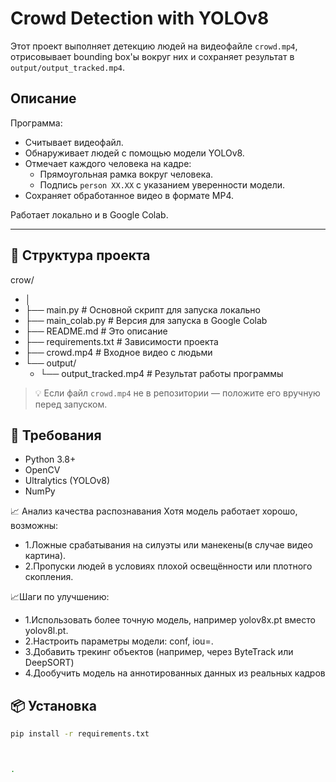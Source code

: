 # Crowd Detection with YOLOv8

Этот проект выполняет детекцию людей на видеофайле `crowd.mp4`, отрисовывает bounding box'ы вокруг них и сохраняет результат в `output/output_tracked.mp4`.

## Описание

Программа:
- Считывает видеофайл.
- Обнаруживает людей с помощью модели YOLOv8.
- Отмечает каждого человека на кадре: 
  - Прямоугольная рамка вокруг человека.
  - Подпись `person XX.XX` с указанием уверенности модели.
- Сохраняет обработанное видео в формате MP4.

Работает локально и в Google Colab.

---

## 📁 Структура проекта
crow/
- │
- ├── main.py                # Основной скрипт для запуска локально
- ├── main_colab.py          # Версия для запуска в Google Colab
- ├── README.md              # Это описание
- ├── requirements.txt       # Зависимости проекта
- ├── crowd.mp4              # Входное видео с людьми
- └── output/
    - └── output_tracked.mp4 # Результат работы программы


> 💡 Если файл `crowd.mp4` не в репозитории — положите его вручную перед запуском.



## 🧰 Требования

- Python 3.8+
- OpenCV
- Ultralytics (YOLOv8)
- NumPy

📈 Анализ качества распознавания
Хотя модель работает хорошо, возможны:
- 1.Ложные срабатывания на силуэты или манекены(в случае видео картина).
- 2.Пропуски людей в условиях плохой освещённости или плотного скопления.
  
📈Шаги по улучшению:
- 1.Использовать более точную модель, например yolov8x.pt вместо yolov8l.pt.
- 2.Настроить параметры модели: conf, iou=.
- 3.Добавить трекинг объектов (например, через ByteTrack или DeepSORT) 
- 4.Дообучить модель на аннотированных данных из реальных кадров 

## 📦 Установка

```bash
pip install -r requirements.txt



.

